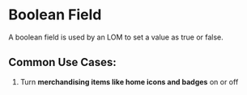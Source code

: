 # Boolean Field
A boolean field is used by an LOM to set a value as true or false.

## Common Use Cases:
1. Turn **merchandising items like home icons and badges** on or off
